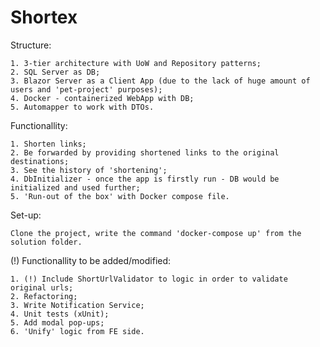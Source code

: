# Shortex

Structure:
	
	1. 3-tier architecture with UoW and Repository patterns;
	2. SQL Server as DB;
	3. Blazor Server as a Client App (due to the lack of huge amount of users and 'pet-project' purposes);
	4. Docker - containerized WebApp with DB;
	5. Automapper to work with DTOs.

Functionallity:
	
	1. Shorten links;
	2. Be forwarded by providing shortened links to the original destinations;
	3. See the history of 'shortening';
	4. DbInitializer - once the app is firstly run - DB would be initialized and used further;
	5. 'Run-out of the box' with Docker compose file.

Set-up:

	Clone the project, write the command 'docker-compose up' from the solution folder.

(!) Functionallity to be added/modified:

	1. (!) Include ShortUrlValidator to logic in order to validate original urls;
	2. Refactoring;
	3. Write Notification Service;
	4. Unit tests (xUnit);
	5. Add modal pop-ups;
	6. 'Unify' logic from FE side.
